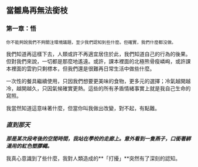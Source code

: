 ## 當雛鳥再無法銜枝

### 第一章：悟

```
你不能夠說我們不夠關注環境議題，至少我們認知到些什麼。但確實，我們什麼都沒做。
```

我們知道再這樣下去，人類或許不再適宜居住於此，我們知道自己的行為的後果。但對我們來說，一切都是那麼地遙遠。或許，課本裡面的北極熊骨瘦嶙峋，或許課本裡面的雲豹只剩標本，但我們還是很難再日常生活中做些什麼。

一次性的餐具繼續使用，只因我們想要更美味的食物，更多元的選擇；冷氣越開越冷，越開越久，只因氣候確實更熱。這些的所有矛盾情緒事實上就是我自己生命的寫照。

我當然知道這意味著什麼，但當你叫我做出改變，對不起，有點難。



### *直到那天*

***那是某次段考後的空閒時間，我站在學校的走廊上。意外看到一隻燕子，口銜著綁湯用的紅色塑膠繩。***

我真心意識到了些什麼，我對人類造成的**「打擾」**突然有了深刻的認知。



